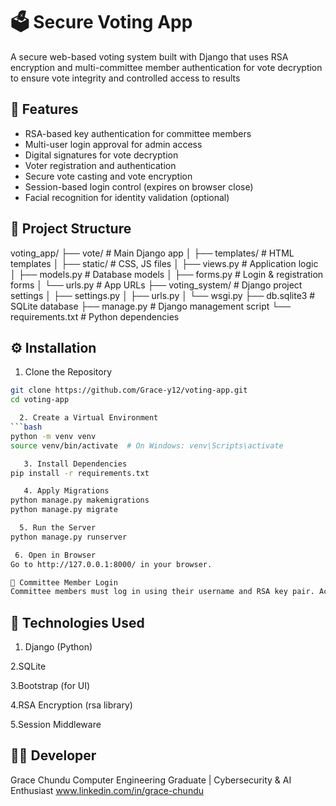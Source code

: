# 🗳️ Secure Voting App
A secure web-based voting system built with Django that uses RSA encryption and multi-committee member authentication for vote decryption to ensure vote integrity and controlled access to results

##  🚀 Features
-  RSA-based key authentication for committee members
-  Multi-user login approval for admin access
-  Digital signatures for vote decryption
-  Voter registration and authentication
-  Secure vote casting and vote encryption
-  Session-based login control (expires on browser close)
-  Facial recognition for identity validation (optional)

##  📂 Project Structure
voting_app/
├── vote/ # Main Django app
│ ├── templates/ # HTML templates
│ ├── static/ # CSS, JS files
│ ├── views.py # Application logic
│ ├── models.py # Database models
│ ├── forms.py # Login & registration forms
│ └── urls.py # App URLs
├── voting_system/ # Django project settings
│ ├── settings.py
│ ├── urls.py
│ └── wsgi.py
├── db.sqlite3 # SQLite database
├── manage.py # Django management script
└── requirements.txt # Python dependencies

## ⚙️ Installation

 1. Clone the Repository
```bash
git clone https://github.com/Grace-y12/voting-app.git
cd voting-app

  2. Create a Virtual Environment
```bash  
python -m venv venv
source venv/bin/activate  # On Windows: venv\Scripts\activate

   3. Install Dependencies
pip install -r requirements.txt

   4. Apply Migrations
python manage.py makemigrations
python manage.py migrate

  5. Run the Server
python manage.py runserver

 6. Open in Browser
Go to http://127.0.0.1:8000/ in your browser.

🧪 Committee Member Login
Committee members must log in using their username and RSA key pair. Access to the admin dashboard is only granted when all three members have successfully authenticated.
```
## 📌 Technologies Used
1. Django (Python)

2.SQLite

3.Bootstrap (for UI)

4.RSA Encryption (rsa library)

5.Session Middleware

## 🧑‍💻 Developer
Grace Chundu
Computer Engineering Graduate | Cybersecurity & AI Enthusiast
www.linkedin.com/in/grace-chundu
